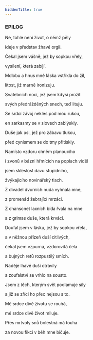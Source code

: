 ```yaml
---
hiddenTitle: true
---
```


### EPILOG

Ne, tohle není život, o němž pěly 

ideje v představ žhavé orgii. 

Čekal jsem vášně, jež by sopkou vřely, 

vysílení, která zabíjí.

Mdlobu a hnus mně láska vstřikla do žil, 

lítost, již marně ironizuju. 

Svatebních nocí, jež jsem kdysi prožil 

svých předrážděných snech, teď lituju.

Se srdcí závoj nekles pod mou rukou, 

en sarkasmy se v slovech zablýskly. 

Duše jak psi, jež pro zábavu tlukou, 

před cynismem se do tmy přitiskly.

Namísto vzdoru ohněm planoucího 

i zvonů v bázni hřmících na poplach viděl 

jsem skleslost davu stupidního, 

žvýkajícího novinářský tlach.

Z divadel dvorních nuda vyhnala mne, 

z promenád žebrající mrzáci. 

Z chansonet laxních bída řvala na mne 

a z grimas duše, která krvácí.

Doufal jsem v lásku, jež by sopkou vřela, 

a v něžnou přízeň duší citlivých, 

čekal jsem vzpurná, vzdorovitá čela 

a bujných retů rozpustilý smích.

Naděje lhavé duši otrávily 

a zoufalství se vrhlo na sousto. 

Jsem z těch, kterým svět podlamuje síly 

a již se zříci ho přec nejsou s to.

Mé srdce divě životu se rouhá, 

mé srdce divě život miluje. 

Přes mrtvoly snů bolestná má touha 

za novou fikcí v běh mne bičuje.

